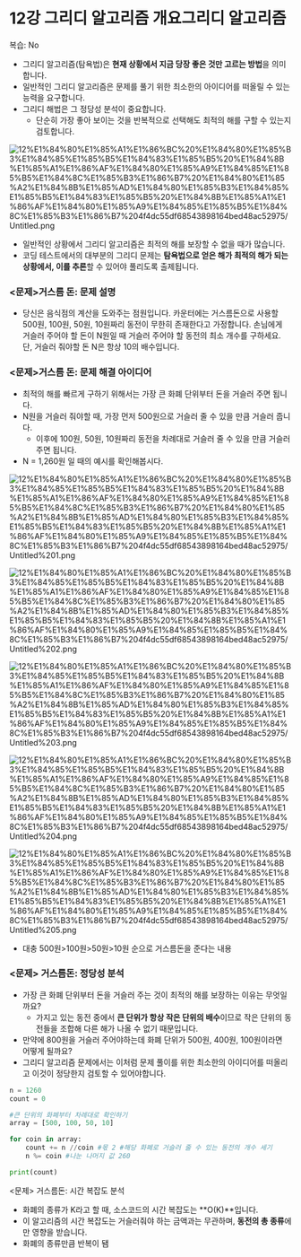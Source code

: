 # 12강 그리디 알고리즘 개요그리디 알고리즘

복습: No

- 그리디 알고리즘(탐욕법)은 **현재 상황에서 지금 당장 좋은 것만 고르는 방법**을 의미합니다.
- 일반적인 그리디 알고리즘은 문제를 풀기 위한 최소한의 아이디어를 떠올릴 수 있는 능력을 요구합니다.
- 그리디 해법은 그 정당성 분석이 중요합니다.
    - 단순히 가장 좋아 보이는 것을 반복적으로 선택해도 최적의 해를 구할 수 있는지 검토합니다.

![12%E1%84%80%E1%85%A1%E1%86%BC%20%E1%84%80%E1%85%B3%E1%84%85%E1%85%B5%E1%84%83%E1%85%B5%20%E1%84%8B%E1%85%A1%E1%86%AF%E1%84%80%E1%85%A9%E1%84%85%E1%85%B5%E1%84%8C%E1%85%B3%E1%86%B7%20%E1%84%80%E1%85%A2%E1%84%8B%E1%85%AD%E1%84%80%E1%85%B3%E1%84%85%E1%85%B5%E1%84%83%E1%85%B5%20%E1%84%8B%E1%85%A1%E1%86%AF%E1%84%80%E1%85%A9%E1%84%85%E1%85%B5%E1%84%8C%E1%85%B3%E1%86%B7%204f4dc55df68543898164bed48ac52975/Untitled.png](12%E1%84%80%E1%85%A1%E1%86%BC%20%E1%84%80%E1%85%B3%E1%84%85%E1%85%B5%E1%84%83%E1%85%B5%20%E1%84%8B%E1%85%A1%E1%86%AF%E1%84%80%E1%85%A9%E1%84%85%E1%85%B5%E1%84%8C%E1%85%B3%E1%86%B7%20%E1%84%80%E1%85%A2%E1%84%8B%E1%85%AD%E1%84%80%E1%85%B3%E1%84%85%E1%85%B5%E1%84%83%E1%85%B5%20%E1%84%8B%E1%85%A1%E1%86%AF%E1%84%80%E1%85%A9%E1%84%85%E1%85%B5%E1%84%8C%E1%85%B3%E1%86%B7%204f4dc55df68543898164bed48ac52975/Untitled.png)

- 일반적인 상황에서 그리디 알고리즘은 최적의 해를 보장할 수 없을 때가 많습니다.
- 코딩 테스트에서의 대부분의 그리디 문제는 **탐욕법으로 얻은 해가 최적의 해가 되는 상황에서, 이를 추론**할 수 있어야 풀리도록 출제됩니다.

### <문제>거스름 돈: 문제 설명

- 당신은 음식점의 계산을 도와주는 점원입니다. 카운터에는 거스름돈으로 사용할 500원, 100원, 50원, 10원짜리 동전이 무한히 존재한다고 가정합니다. 손님에게 거슬러 주어야 할 돈이 N원일 때 거슬러 주어야 할 동전의 최소 개수를 구하세요. 단, 거슬러 줘야할 돈 N은 항상 10의 배수입니다.

### <문제>거스름 돈: 문제 해결 아이디어

- 최적의 해를 빠르게 구하기 위해서는 가장 큰 화폐 단위부터 돈을 거슬러 주면 됩니다.
- N원을 거슬러 줘야할 때, 가장 먼저 500원으로 거슬러 줄 수 있을 만큼 거슬러 줍니다.
    - 이후에 100원, 50원, 10원짜리 동전을 차례대로 거슬러 줄 수 있을 만큼 거슬러 주면 됩니다.
- N = 1,260원 일 때의 예시를 확인해봅시다.

![12%E1%84%80%E1%85%A1%E1%86%BC%20%E1%84%80%E1%85%B3%E1%84%85%E1%85%B5%E1%84%83%E1%85%B5%20%E1%84%8B%E1%85%A1%E1%86%AF%E1%84%80%E1%85%A9%E1%84%85%E1%85%B5%E1%84%8C%E1%85%B3%E1%86%B7%20%E1%84%80%E1%85%A2%E1%84%8B%E1%85%AD%E1%84%80%E1%85%B3%E1%84%85%E1%85%B5%E1%84%83%E1%85%B5%20%E1%84%8B%E1%85%A1%E1%86%AF%E1%84%80%E1%85%A9%E1%84%85%E1%85%B5%E1%84%8C%E1%85%B3%E1%86%B7%204f4dc55df68543898164bed48ac52975/Untitled%201.png](12%E1%84%80%E1%85%A1%E1%86%BC%20%E1%84%80%E1%85%B3%E1%84%85%E1%85%B5%E1%84%83%E1%85%B5%20%E1%84%8B%E1%85%A1%E1%86%AF%E1%84%80%E1%85%A9%E1%84%85%E1%85%B5%E1%84%8C%E1%85%B3%E1%86%B7%20%E1%84%80%E1%85%A2%E1%84%8B%E1%85%AD%E1%84%80%E1%85%B3%E1%84%85%E1%85%B5%E1%84%83%E1%85%B5%20%E1%84%8B%E1%85%A1%E1%86%AF%E1%84%80%E1%85%A9%E1%84%85%E1%85%B5%E1%84%8C%E1%85%B3%E1%86%B7%204f4dc55df68543898164bed48ac52975/Untitled%201.png)

![12%E1%84%80%E1%85%A1%E1%86%BC%20%E1%84%80%E1%85%B3%E1%84%85%E1%85%B5%E1%84%83%E1%85%B5%20%E1%84%8B%E1%85%A1%E1%86%AF%E1%84%80%E1%85%A9%E1%84%85%E1%85%B5%E1%84%8C%E1%85%B3%E1%86%B7%20%E1%84%80%E1%85%A2%E1%84%8B%E1%85%AD%E1%84%80%E1%85%B3%E1%84%85%E1%85%B5%E1%84%83%E1%85%B5%20%E1%84%8B%E1%85%A1%E1%86%AF%E1%84%80%E1%85%A9%E1%84%85%E1%85%B5%E1%84%8C%E1%85%B3%E1%86%B7%204f4dc55df68543898164bed48ac52975/Untitled%202.png](12%E1%84%80%E1%85%A1%E1%86%BC%20%E1%84%80%E1%85%B3%E1%84%85%E1%85%B5%E1%84%83%E1%85%B5%20%E1%84%8B%E1%85%A1%E1%86%AF%E1%84%80%E1%85%A9%E1%84%85%E1%85%B5%E1%84%8C%E1%85%B3%E1%86%B7%20%E1%84%80%E1%85%A2%E1%84%8B%E1%85%AD%E1%84%80%E1%85%B3%E1%84%85%E1%85%B5%E1%84%83%E1%85%B5%20%E1%84%8B%E1%85%A1%E1%86%AF%E1%84%80%E1%85%A9%E1%84%85%E1%85%B5%E1%84%8C%E1%85%B3%E1%86%B7%204f4dc55df68543898164bed48ac52975/Untitled%202.png)

![12%E1%84%80%E1%85%A1%E1%86%BC%20%E1%84%80%E1%85%B3%E1%84%85%E1%85%B5%E1%84%83%E1%85%B5%20%E1%84%8B%E1%85%A1%E1%86%AF%E1%84%80%E1%85%A9%E1%84%85%E1%85%B5%E1%84%8C%E1%85%B3%E1%86%B7%20%E1%84%80%E1%85%A2%E1%84%8B%E1%85%AD%E1%84%80%E1%85%B3%E1%84%85%E1%85%B5%E1%84%83%E1%85%B5%20%E1%84%8B%E1%85%A1%E1%86%AF%E1%84%80%E1%85%A9%E1%84%85%E1%85%B5%E1%84%8C%E1%85%B3%E1%86%B7%204f4dc55df68543898164bed48ac52975/Untitled%203.png](12%E1%84%80%E1%85%A1%E1%86%BC%20%E1%84%80%E1%85%B3%E1%84%85%E1%85%B5%E1%84%83%E1%85%B5%20%E1%84%8B%E1%85%A1%E1%86%AF%E1%84%80%E1%85%A9%E1%84%85%E1%85%B5%E1%84%8C%E1%85%B3%E1%86%B7%20%E1%84%80%E1%85%A2%E1%84%8B%E1%85%AD%E1%84%80%E1%85%B3%E1%84%85%E1%85%B5%E1%84%83%E1%85%B5%20%E1%84%8B%E1%85%A1%E1%86%AF%E1%84%80%E1%85%A9%E1%84%85%E1%85%B5%E1%84%8C%E1%85%B3%E1%86%B7%204f4dc55df68543898164bed48ac52975/Untitled%203.png)

![12%E1%84%80%E1%85%A1%E1%86%BC%20%E1%84%80%E1%85%B3%E1%84%85%E1%85%B5%E1%84%83%E1%85%B5%20%E1%84%8B%E1%85%A1%E1%86%AF%E1%84%80%E1%85%A9%E1%84%85%E1%85%B5%E1%84%8C%E1%85%B3%E1%86%B7%20%E1%84%80%E1%85%A2%E1%84%8B%E1%85%AD%E1%84%80%E1%85%B3%E1%84%85%E1%85%B5%E1%84%83%E1%85%B5%20%E1%84%8B%E1%85%A1%E1%86%AF%E1%84%80%E1%85%A9%E1%84%85%E1%85%B5%E1%84%8C%E1%85%B3%E1%86%B7%204f4dc55df68543898164bed48ac52975/Untitled%204.png](12%E1%84%80%E1%85%A1%E1%86%BC%20%E1%84%80%E1%85%B3%E1%84%85%E1%85%B5%E1%84%83%E1%85%B5%20%E1%84%8B%E1%85%A1%E1%86%AF%E1%84%80%E1%85%A9%E1%84%85%E1%85%B5%E1%84%8C%E1%85%B3%E1%86%B7%20%E1%84%80%E1%85%A2%E1%84%8B%E1%85%AD%E1%84%80%E1%85%B3%E1%84%85%E1%85%B5%E1%84%83%E1%85%B5%20%E1%84%8B%E1%85%A1%E1%86%AF%E1%84%80%E1%85%A9%E1%84%85%E1%85%B5%E1%84%8C%E1%85%B3%E1%86%B7%204f4dc55df68543898164bed48ac52975/Untitled%204.png)

![12%E1%84%80%E1%85%A1%E1%86%BC%20%E1%84%80%E1%85%B3%E1%84%85%E1%85%B5%E1%84%83%E1%85%B5%20%E1%84%8B%E1%85%A1%E1%86%AF%E1%84%80%E1%85%A9%E1%84%85%E1%85%B5%E1%84%8C%E1%85%B3%E1%86%B7%20%E1%84%80%E1%85%A2%E1%84%8B%E1%85%AD%E1%84%80%E1%85%B3%E1%84%85%E1%85%B5%E1%84%83%E1%85%B5%20%E1%84%8B%E1%85%A1%E1%86%AF%E1%84%80%E1%85%A9%E1%84%85%E1%85%B5%E1%84%8C%E1%85%B3%E1%86%B7%204f4dc55df68543898164bed48ac52975/Untitled%205.png](12%E1%84%80%E1%85%A1%E1%86%BC%20%E1%84%80%E1%85%B3%E1%84%85%E1%85%B5%E1%84%83%E1%85%B5%20%E1%84%8B%E1%85%A1%E1%86%AF%E1%84%80%E1%85%A9%E1%84%85%E1%85%B5%E1%84%8C%E1%85%B3%E1%86%B7%20%E1%84%80%E1%85%A2%E1%84%8B%E1%85%AD%E1%84%80%E1%85%B3%E1%84%85%E1%85%B5%E1%84%83%E1%85%B5%20%E1%84%8B%E1%85%A1%E1%86%AF%E1%84%80%E1%85%A9%E1%84%85%E1%85%B5%E1%84%8C%E1%85%B3%E1%86%B7%204f4dc55df68543898164bed48ac52975/Untitled%205.png)

- 대충 500원>100원>50원>10원 순으로 거스름돈을 준다는 내용

### <문제> 거스름돈: 정당성 분석

- 가장 큰 화폐 단위부터 돈을 거슬러 주는 것이 최적의 해를 보장하는 이유는 무엇일까요?
    - 가지고 있는 동전 중에서 **큰 단위가 항상 작은 단위의 배수**이므로 작은 단위의 동전들을 조합해 다른 해가 나올 수 없기 때문입니다.
- 만약에 800원을 거슬러 주어야하는데 화폐 단위가 500원, 400원, 100원이라면 어떻게 될까요?
- 그리디 알고리즘 문제에서는 이처럼 문제 풀이를 위한 최소한의 아이디어를 떠올리고 이것이 정당한지 검토할 수 있어야합니다.

```python
n = 1260
count = 0

#큰 단위의 화폐부터 차례대로 확인하기
array = [500, 100, 50, 10]

for coin in array:
	count += n //coin #몫 2 #해당 화폐로 거슬러 줄 수 있는 동전의 개수 세기
	n %= coin #나눈 나머지 값 260

print(count)
```

<문제> 거스름돈: 시간 복잡도 분석

- 화폐의 종류가 K라고 할 때, 소스코드의 시간 복잡도는 **O(K)**입니다.
- 이 알고리즘의 시간 복잡도는 거슬러줘야 하는 금액과는 무관하며, **동전의 총 종류**에만 영향을 받습니다.
- 화폐의 종류만큼 반복이 됌